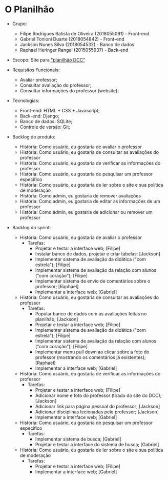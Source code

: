 # O Planilhão 

* Grupo:
   * Filipe Rodrigues Batista de Oliveira (2018055091) - Front-end
   * Gabriel Tonioni Duarte (2018054842) - Front-end
   * Jackson Nunes Silva (2018054532) - Banco de dados
   * Raphael Heringer Rangel (2015055937) - Back-end
* Escopo: Site para ["planilhão DCC"](https://docs.google.com/spreadsheets/d/1b3ZAhH9FYQv4KxN5b-7h_hkhnZd1tILS3Ue60rOGJ-o/edit?usp=drive_web&ouid=107912368015206779024)
* Requisitos Funcionais: 
   * Avaliar professor;
   * Consultar avaliação do professor;
   * Consultar informações do professor (website);
* Tecnologias:
   * Front-end: HTML + CSS + Javascript;
   * Back-end: Django;
   * Banco de dados: SQLite;
   * Controle de versão: Git;

* Backlog do produto:
  * História: Como usuário, eu gostaria de avaliar o professor 
  * História: Como usuário, eu gostaria de consultar as avaliações do professor
  * História: Como usuário, eu gostaria de verificar as informações do professor
  * História: Como usuário, eu gostaria de pesquisar um professor específico
  * História: Como usuário, eu gostaria de ler sobre o site e sua política de moderação
  * História: Como admin, eu gostaria de remover avaliações
  * História: Como admin, eu gostaria de editar as informações de um professor
  * História: Como admin, eu gostaria de adicionar ou remover um professor

* Backlog do sprint:
  * História: Como usuário, eu gostaria de avaliar o professor 
    * Tarefas:
      * Projetar e testar a interface web; [Filipe]
      * Instalar banco de dados, projetar e criar tabelas; [Jackson]
      * Implementar sistema de avaliação da didática ("com estrela"); [Filipe]
      * Implementar sistema de avaliação da relação com alunos ("com coração"); [Filipe]
      * Implementar sistema de envio de comentários sobre o professor; [Raphael]
      * Implementar a interface web; [Gabriel]
  * História: Como usuário, eu gostaria de consultar as avaliações do professor
    * Tarefas:
      * Popular banco de dados com as avaliações feitas no planilhão; [Jackson]
      * Projetar e testar a interface web; [Filipe]
      * Implementar sistema de avaliação da didática ("com estrela"); [Filipe]
      * Implementar sistema de avaliação da relação com alunos ("com coração"); [Filipe]
      * Implementar menu pull down ao clicar sobre a foto do professor (mostrando os comentários já existentes); [Raphael]
      * Implementar a interface web; [Gabriel]
  * História: Como usuário, eu gostaria de verificar as informações do professor 
    * Tarefas:
      * Projetar e testar a interface web; [Filipe]
      * Adicionar nome e foto do professor (tirado do site do DCC); [Jackson]
      * Adicionar link para página pessoal do professor; [Jackson]
      * Adicionar disciplinas lecionadas pelo professor; [Jackson]
      * Implementar a interface web; [Gabriel]
  * História: Como usuário, eu gostaria de pesquisar um professor específico
    * Tarefas: 
      * Implementar sistema de busca; [Gabriel]
      * Projetar e testar a interface do sistema de busca; [Gabriel]
  * História: Como usuário, eu gostaria de ler sobre o site e sua política de moderação
    * Tarefas:
      * Projetar e testar a interface web; [Filipe]
      * Implementar a interface web; [Gabriel]
